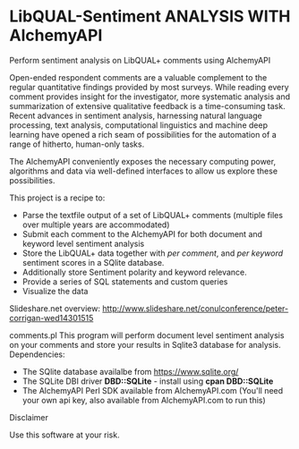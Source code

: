 # LibQUAL-Sentiment ANALYSIS WITH AlchemyAPI
Perform sentiment analysis on LibQUAL+ comments using AlchemyAPI

Open-ended respondent comments are a valuable complement to the regular quantitative findings provided by most surveys. 
While reading every comment provides insight for the investigator, more systematic analysis and summarization of extensive 
qualitative feedback is a time-consuming task.
Recent advances in  sentiment analysis, harnessing natural language processing, text analysis, computational linguistics 
and machine deep learning have opened a rich seam of possibilities for the automation of a range of hitherto, human-only tasks. 

The AlchemyAPI conveniently exposes the necessary computing power, algorithms and data via well-defined interfaces to allow 
us explore these possibilities.

This project is a recipe to:

- Parse the textfile output of a set of LibQUAL+ comments (multiple files over multiple years are accommodated)
- Submit each comment to the AlchemyAPI for both document and keyword level sentiment analysis
- Store the LibQUAL+ data together with *per comment*, and *per keyword* sentiment scores in a SQlite database. 
- Additionally store Sentiment polarity and keyword relevance.
- Provide a series of SQL statements and custom queries
- Visualize the data

Slideshare.net overview:
http://www.slideshare.net/conulconference/peter-corrigan-wed14301515

comments.pl
This program will perform document level sentiment analysis on your comments and store your results in Sqlite3 database for analysis.
Dependencies:
- The SQlite database availalbe from https://www.sqlite.org/
- The SQLite DBI driver **DBD::SQLite** - install using **cpan DBD::SQLite**
- The AlchemyAPI Perl SDK available from AlchemyAPI.com (You'll need your own api key, also available from AlchemyAPI.com to run this)


Disclaimer

Use this software at your risk. 
